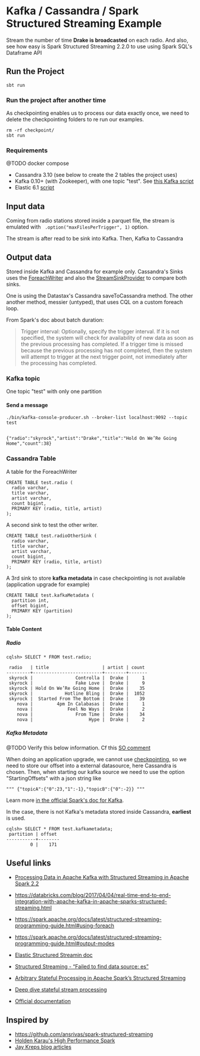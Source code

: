 # Kafka / Cassandra / Spark Structured Streaming Example
Stream the number of time **Drake is broadcasted** on each radio.
And also, see how easy is Spark Structured Streaming 2.2.0 to use using Spark SQL's Dataframe API

## Run the Project
```
sbt run
```

### Run the project after another time
As checkpointing enables us to process our data exactly once, we need to delete the checkpointing folders to re run our examples.
```
rm -rf checkpoint/
sbt run
```
### Requirements
@TODO docker compose
* Cassandra 3.10 (see below to create the 2 tables the project uses)
* Kafka 0.10+ (with Zookeeper), with one topic "test". See [this Kafka script](https://github.com/polomarcus/Spark-Structured-Streaming-Examples/blob/master/stackScripts/startKafkaStack.sh)
* Elastic 6.1 [script](https://github.com/polomarcus/Spark-Structured-Streaming-Examples/blob/master/stackScripts/startElastic.sh)

## Input data
Coming from radio stations stored inside a parquet file, the stream is emulated with ` .option("maxFilesPerTrigger", 1)` option.

The stream is after read to be sink into Kafka.
Then, Kafka to Cassandra

## Output data 
Stored inside Kafka and Cassandra for example only.
Cassandra's Sinks uses the [ForeachWriter](https://spark.apache.org/docs/latest/api/scala/index.html#org.apache.spark.sql.ForeachWriter) and also the [StreamSinkProvider](https://spark.apache.org/docs/latest/api/scala/index.html#org.apache.spark.sql.sources.StreamSinkProvider) to compare both sinks.

One is using the Datastax's Cassandra saveToCassandra method. The other another method, messier (untyped), that uses CQL on a custom foreach loop.

From Spark's doc about batch duration:
> Trigger interval: Optionally, specify the trigger interval. If it is not specified, the system will check for availability of new data as soon as the previous processing has completed. If a trigger time is missed because the previous processing has not completed, then the system will attempt to trigger at the next trigger point, not immediately after the processing has completed.

### Kafka topic
One topic "test" with only one partition

#### Send a message
```
./bin/kafka-console-producer.sh --broker-list localhost:9092 --topic test 


{"radio":"skyrock","artist":"Drake","title":"Hold On We’Re Going Home","count":38} 
```

### Cassandra Table
A table for the ForeachWriter
```
CREATE TABLE test.radio (
  radio varchar,
  title varchar,
  artist varchar,
  count bigint,
  PRIMARY KEY (radio, title, artist)
);
```

A second sink to test the other writer.
```
CREATE TABLE test.radioOtherSink (
  radio varchar,
  title varchar,
  artist varchar,
  count bigint,
  PRIMARY KEY (radio, title, artist)
);
```

A 3rd sink to store **kafka metadata** in case checkpointing is not available (application upgrade for example)
```
CREATE TABLE test.kafkaMetadata (
  partition int,
  offset bigint,
  PRIMARY KEY (partition)
);
```

#### Table Content
##### Radio
```
cqlsh> SELECT * FROM test.radio;

 radio   | title                    | artist | count
---------+--------------------------+--------+-------
 skyrock |                Controlla |  Drake |     1
 skyrock |                Fake Love |  Drake |     9
 skyrock | Hold On We’Re Going Home |  Drake |    35
 skyrock |            Hotline Bling |  Drake |  1052
 skyrock |  Started From The Bottom |  Drake |    39
    nova |         4pm In Calabasas |  Drake |     1
    nova |             Feel No Ways |  Drake |     2
    nova |                From Time |  Drake |    34
    nova |                     Hype |  Drake |     2

```

##### Kafka Metadata
@TODO Verify this below information. Cf this [SO comment](https://stackoverflow.com/questions/46153105/how-to-get-kafka-offsets-for-structured-query-for-manual-and-reliable-offset-man/46174353?noredirect=1#comment79536515_46174353)

When doing an application upgrade, we cannot use [checkpointing](https://spark.apache.org/docs/latest/structured-streaming-programming-guide.html#recovering-from-failures-with-checkpointing), so we need to store our offset into a external datasource, here Cassandra is chosen.
Then, when starting our kafka source we need to use the option "StartingOffsets" with a json string like 
```
""" {"topicA":{"0":23,"1":-1},"topicB":{"0":-2}} """
```
Learn more [in the official Spark's doc for Kafka](https://spark.apache.org/docs/latest/structured-streaming-kafka-integration.html#creating-a-kafka-source-for-batch-queries).

In the case, there is not Kafka's metadata stored inside Cassandra, **earliest** is used.

```
cqlsh> SELECT * FROM test.kafkametadata;
 partition | offset
-----------+--------
         0 |    171
```

## Useful links
* [Processing Data in Apache Kafka with Structured Streaming in Apache Spark 2.2](https://databricks.com/blog/2017/04/26/processing-data-in-apache-kafka-with-structured-streaming-in-apache-spark-2-2.html)
* https://databricks.com/blog/2017/04/04/real-time-end-to-end-integration-with-apache-kafka-in-apache-sparks-structured-streaming.html
* https://spark.apache.org/docs/latest/structured-streaming-programming-guide.html#using-foreach
* https://spark.apache.org/docs/latest/structured-streaming-programming-guide.html#output-modes
* [Elastic Structured Streamin doc](https://www.elastic.co/blog/structured-streaming-elasticsearch-for-hadoop-6-0)
* [Structured Streaming - “Failed to find data source: es” ](https://discuss.elastic.co/t/structured-streaming-failed-to-find-data-source-es)
* [Arbitrary Stateful Processing in Apache Spark’s Structured Streaming][1]
* [Deep dive stateful stream processing][2] 
* [Official documentation][3]


  [1]: https://databricks.com/blog/2017/10/17/arbitrary-stateful-processing-in-apache-sparks-structured-streaming.html
  [2]: https://databricks.com/session/deep-dive-stateful-stream-processing
  [3]: https://spark.apache.org/docs/latest/structured-streaming-programming-guide.html#arbitrary-stateful-operations

## Inspired by
* https://github.com/ansrivas/spark-structured-streaming
* [Holden Karau's High Performance Spark](https://github.com/holdenk/spark-structured-streaming-ml/blob/master/src/main/scala/com/high-performance-spark-examples/structuredstreaming/CustomSink.scala#L66)
* [Jay Kreps blog articles](https://medium.com/@jaykreps/exactly-once-support-in-apache-kafka-55e1fdd0a35f)


